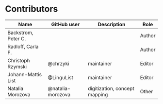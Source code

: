 # Contributors

Name               | GitHub user       | Description                   | Role
---                | ---               | ---                           | ---
Backstrom, Peter C. | | | Author
Radloff, Carla F. | | | Author
Christoph Rzymski  | @chrzyki          | maintainer                    | Editor
Johann-Mattis List | @LinguList        | maintainer                    | Editor
Natalia Morozova   | @natalia-morozova | digitization, concept mapping | Other
